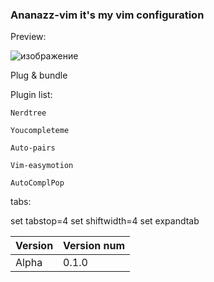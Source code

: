 ### Ananazz-vim it's my vim configuration


Preview:

![изображение](https://cdn.discordapp.com/attachments/650681889308278785/884863396867104788/unknown.png)



Plug & bundle


Plugin list:

`Nerdtree`

`Youcompleteme`

`Auto-pairs`

`Vim-easymotion`

`AutoComplPop`

tabs:
 
set tabstop=4
set shiftwidth=4
set expandtab

   Version   | Version num
------------ | -------------
  Alpha      | 0.1.0
